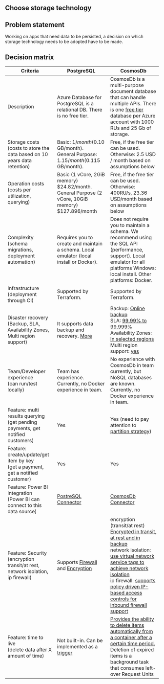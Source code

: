 ## Choose storage technology

## Problem statement
Working on apps that need data to be persisted, a decision on which storage technology needs to be adopted have to be made.

## Decision matrix

|Criteria|PostgreSQL|CosmosDb|
|---|---|---|
|Description  | Azure Database for PostgreSQL is a relational DB. There is no free tier. | CosmosDb is a multi-purpose document database that can handle multiple APIs. There is one [free tier](https://docs.microsoft.com/en-us/azure/cosmos-db/free-tier) database per Azure account with 1000 RUs and 25 Gb of storage. |
|Storage costs<br>(costs to store the data based on 10 years data retention)| Basic: $1/month ($0.10 GB/month).<br />General Purpose: $1.15/month ($0.115 GB/month). | Free, if the free tier can be used.<br/>Otherwise: 2.5 USD / month based on assumptions below |
|Operation costs<br>(costs per utilization, querying)| Basic (1 vCore, 2GiB memory) $24.82/month.<br/> General Purpose (2 vCore, 10GiB memory) $127.896/month | Free, if the free tier can be used.<br/>Otherwise: 400RU/s, 23.36 USD/month based on assumptions below |
|Complexity<br>(schema migrations, deployment automation) | Requires you to create and maintain a schema. Local emulator (local install or Docker). | Does not require you to maintain a schema.  We recommend using the SQL API (performance, support). Local emulator for all platforms Windows: local install. Other platforms: Docker. |
|Infrastructure<br/>(deployment through CI) | Supported by Terraform. | Supported by Terraform. |
|Disaster recovery<br>(Backup, SLA, Availability Zones, Multi region support) | It supports data backup and recovery. [More](https://docs.microsoft.com/en-us/azure/postgresql/howto-restore-server-portal)                                                | Backup: [Online backup](https://docs.microsoft.com/en-us/azure/cosmos-db/online-backup-and-restore)<br/>SLA: [99.99% to 99.999%](https://docs.microsoft.com/en-us/azure/cosmos-db/high-availability#slas-for-availability)<br/>Availability Zones: [In selected regions](https://docs.microsoft.com/en-us/azure/cosmos-db/high-availability#availability-zone-support)<br/>Multi region support: [yes](https://docs.microsoft.com/en-us/azure/cosmos-db/high-availability#high-availability-with-azure-cosmos-db-in-the-event-of-regional-outages) |
|Team/Developer experience<br>(can run/test locally)| Team has experience. Currently, no Docker experience in team. | No experience with CosmosDb in team currently, but NoSQL databases are known. Currently, no Docker experience in team. |
|Feature: multi results querying<br>(get pending payments, get notified customers)| Yes | Yes (need to pay attention to [partition strategy](https://devblogs.microsoft.com/cosmosdb/data-modeling-and-partitioning-for-relational-workloads/)) |
|Feature: create/update/get item by key<br>(get a payment, get a notified customer)| Yes | Yes |
|Feature: Power BI integration<br>(Power BI can connect to this data source)| [PostreSQL Connector](https://docs.microsoft.com/en-us/power-query/connectors/postgresql) | [CosmosDb Connector](https://docs.microsoft.com/en-us/azure/cosmos-db/sql/powerbi-visualize)|
|Feature: Security<br>(encryption transit/at rest, network isolation, ip firewall)| Supports [Firewall](https://docs.microsoft.com/en-us/azure/postgresql/howto-manage-firewall-using-portal) and [Encryption](https://docs.microsoft.com/en-us/azure/postgresql/howto-data-encryption-portal) | encryption (transit/at rest) [Encrypted in transit, at rest and in backup](https://docs.microsoft.com/en-us/azure/cosmos-db/database-encryption-at-rest)<br/>network isolation: [use virtual network service tags to achieve network isolation](https://docs.microsoft.com/en-us/azure/cosmos-db/database-security?tabs=sql-api#how-does-azure-cosmos-db-secure-my-database)<br/> ip firewall: [supports policy driven IP-based access controls for inbound firewall support](https://docs.microsoft.com/en-us/azure/cosmos-db/database-security?tabs=sql-api#how-does-azure-cosmos-db-secure-my-database) |
|Feature: time to live<br>(delete data after X amount of time)| Not built-in. Can be implemented as a [trigger](https://stackoverflow.com/questions/26046816/is-there-a-way-to-set-an-expiry-time-after-which-a-data-entry-is-automaticall) | [Provides the ability to delete items automatically from a container after a certain time period.](https://docs.microsoft.com/en-us/azure/cosmos-db/sql/time-to-live) Deletion of expired items is a background task that consumes left-over Request Units |
